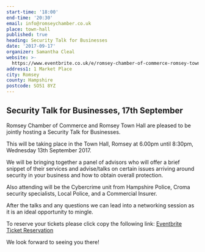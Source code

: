 ```yaml
---
start-time: '18:00'
end-time: '20:30'
email: info@romseychamber.co.uk
place: town-hall
published: true
heading: Security Talk for Businesses
date: '2017-09-17'
organizer: Samantha Cleal
website: >-
  https://www.eventbrite.co.uk/e/romsey-chamber-of-commerce-romsey-town-hall-security-talk-wednesday-13th-september-2017-tickets-34744206858
address1: 1 Market Place
city: Romsey
county: Hampshire
postcode: SO51 8YZ
---
```

## Security Talk for Businesses, 17th September 

Romsey Chamber of Commerce and Romsey Town Hall are pleased to be jointly hosting a Security Talk for Businesses.

This will be taking place in the Town Hall, Romsey at 6.00pm until 8:30pm, Wednesday 13th September 2017.

We will be bringing together a panel of advisors who will offer a brief snippet of their services and advise/talks on certain issues arriving around security in your business and how to obtain overall protection.

Also attending will be the Cybercrime unit from Hampshire Police, Croma security specialists, Local Police, and a Commercial Insurer.

After the talks and any questions we can lead into a networking session as it is an ideal opportunity to mingle.

To reserve your tickets please click copy the following link: [Eventbrite Ticket Reservation](https://www.eventbrite.co.uk/e/romsey-chamber-of-commerce-romsey-town-hall-security-talk-wednesday-13th-september-2017-tickets-34744206858 "Eventbrite Ticket Reservation")

We look forward to seeing you there!
